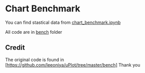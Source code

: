 # Chart Benchmark

You can find stastical data from [chart_benchmark.ipynb](./chart_benchmark.ipynb)

All code are in [bench](./bench/) folder

## Credit

The original code is found in [https://github.com/leeoniya/uPlot/tree/master/bench]
Thank you
